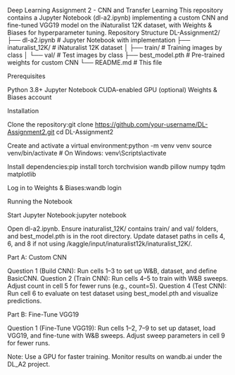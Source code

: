 Deep Learning Assignment 2 - CNN and Transfer Learning
This repository contains a Jupyter Notebook (dl-a2.ipynb) implementing a custom CNN and fine-tuned VGG19 model on the iNaturalist 12K dataset, with Weights & Biases for hyperparameter tuning.
Repository Structure
DL-Assignment2/
├── dl-a2.ipynb              # Jupyter Notebook with implementation
├── inaturalist_12K/         # iNaturalist 12K dataset
│   ├── train/               # Training images by class
│   └── val/                 # Test images by class
├── best_model.pth           # Pre-trained weights for custom CNN
└── README.md                # This file

Prerequisites

Python 3.8+
Jupyter Notebook
CUDA-enabled GPU (optional)
Weights & Biases account

Installation

Clone the repository:git clone https://github.com/your-username/DL-Assignment2.git
cd DL-Assignment2


Create and activate a virtual environment:python -m venv venv
source venv/bin/activate  # On Windows: venv\Scripts\activate


Install dependencies:pip install torch torchvision wandb pillow numpy tqdm matplotlib


Log in to Weights & Biases:wandb login



Running the Notebook

Start Jupyter Notebook:jupyter notebook


Open dl-a2.ipynb.
Ensure inaturalist_12K/ contains train/ and val/ folders, and best_model.pth is in the root directory.
Update dataset paths in cells 4, 6, and 8 if not using /kaggle/input/inaturalist12k/inaturalist_12K/.

Part A: Custom CNN

Question 1 (Build CNN): Run cells 1–3 to set up W&B, dataset, and define BasicCNN.
Question 2 (Train CNN): Run cells 4–5 to train with W&B sweeps. Adjust count in cell 5 for fewer runs (e.g., count=5).
Question 4 (Test CNN): Run cell 6 to evaluate on test dataset using best_model.pth and visualize predictions.

Part B: Fine-Tune VGG19

Question 1 (Fine-Tune VGG19): Run cells 1–2, 7–9 to set up dataset, load VGG19, and fine-tune with W&B sweeps. Adjust sweep parameters in cell 9 for fewer runs.

Note: Use a GPU for faster training. Monitor results on wandb.ai under the DL_A2 project.

